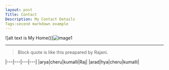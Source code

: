 ```yaml
---
layout: post
Title: Contact
Description: My Contact Details
Tags:second markdown example
---
```


![alt text is My Home()]![image1](https://www.pexels.com/photo/red-and-green-leaves-in-close-up-photography-8794308/)


----------------
>Block quote is like this
>preapared by Rajani.

|---|---|---|---|
|arya|cheru|kumalli|Raj|
|arad|hya|cheru|kumalli|
